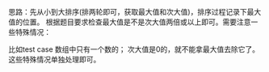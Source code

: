 思路：先从小到大排序(排两轮即可，获取最大值和次大值)，排序过程记录下最大值的位置。
根据题目要求检查最大值是不是次大值两倍或以上即可。需要注意一些特殊情况：

比如test case 数组中只有一个数的；
次大值是0的，就不能拿最大值去除它了。这些特殊情况单独处理即可。
